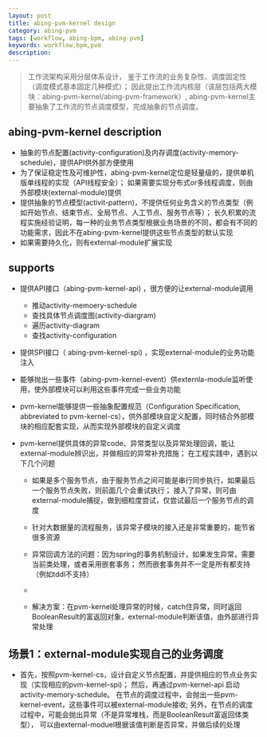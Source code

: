 ```yaml
---
layout: post
title: abing-pvm-kernel design
category: abing-pvm 
tags: [workflow, abing-bpm, abing-pvm]
keywords: workflow,bpm,pvm
description: 
---
```


> 工作流架构采用分层体系设计， 鉴于工作流的业务复杂性、调度固定性（调度模式基本固定几种模式）； 因此提出工作流内核层（该层包括两大模块：abing-pvm-kernel/abing-pvm-framework）, abing-pvm-kernel主要抽象了工作流的节点调度模型，完成抽象的节点调度。 


## abing-pvm-kernel description 

* 抽象的节点配置(activity-configuration)及内存调度(activity-memory-schedule)，提供API供外部方便使用
* 为了保证稳定性及可维护性，abing-pvm-kernel定位是轻量级的，提供单机版单线程的实现（API线程安全）； 如果需要实现分布式or多线程调度，则由外部模块(external-module)提供
* 提供抽象的节点模型(activit-pattern)，不提供任何业务含义的节点类型（例如开始节点、结束节点、全局节点、人工节点、服务节点等）； 长久积累的流程实施经验证明，每一种的业务节点类型根据业务场景的不同，都会有不同的功能需求，因此不在abing-pvm-kernel提供这些节点类型的默认实现
* 如果需要持久化，则有external-module扩展实现

## supports 

* 提供API接口（abing-pvm-kernel-api) ，很方便的让external-module调用
    * 推动activity-memoery-schedule
    * 查找具体节点调度图(activity-diargram)
    * 遍历activity-diagram
    * 查找activity-configuration

* 提供SPI接口（ abing-pvm-kernel-spi) ，实现external-module的业务功能注入
* 能够抛出一些事件（abing-pvm-kernel-event）供externla-module监听使用，使外部模块可以利用这些事件完成一些业务功能
* pvm-kernel能够提供一些抽象配置规范（Configuration Specification, abbreviated to pvm-kernel-cs），供外部模块自定义配置，同时结合外部模块的相应配套实现，从而实现外部模块的自定义调度
* pvm-kernel提供具体的异常code、异常类型以及异常处理回调，能让external-module辨识出，并做相应的异常补充措施； 在工程实践中，遇到以下几个问题
    * 如果是多个服务节点，由于服务节点之间可能是串行同步执行，如果最后一个服务节点失败，则前面几个会重试执行； 接入了异常，则可由external-module捕捉，做到细粒度尝试，仅尝试最后一个服务节点的调度
    * 针对大数据量的流程服务，该异常子模块的接入还是非常重要的，能节省很多资源

    * 异常回调方法的问题：因为spring的事务机制设计，如果发生异常，需要当前类处理，或者采用嵌套事务； 然而嵌套事务并不一定是所有都支持（例如tddl不支持）
    * 
    * 解决方案：在pvm-kernel处理异常的时候，catch住异常，同时返回BooleanResult的富返回对象，external-module判断该值，由外部进行异常处理



## 场景1：external-module实现自己的业务调度

* 首先，按照pvm-kernel-cs，设计自定义节点配置，并提供相应的节点业务实现（实现相应的pvm-kernel-spi)； 然后，再通过pvm-kernel-api 启动activity-memory-schedule。 在节点的调度过程中，会抛出一些pvm-kernel-event，这些事件可以被external-module接收; 另外，在节点的调度过程中，可能会抛出异常（不是异常堆栈，而是BooleanResult富返回体类型）， 可以由external-moduel根据该值判断是否异常，并做后续的处理





